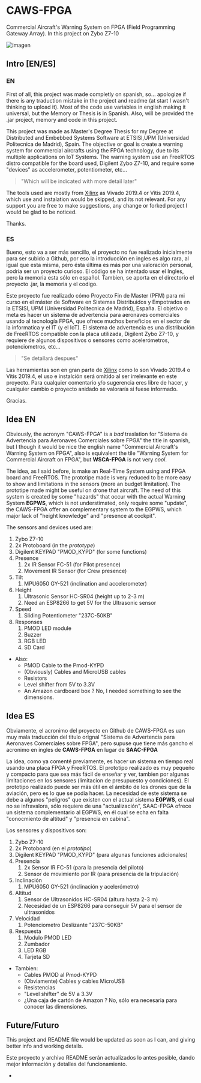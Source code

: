 # CAWS-FPGA
Commercial Aircraft's Warning System on FPGA (Field Programming Gateway Array). In this project on Zybo Z7-10

![imagen](https://user-images.githubusercontent.com/47353378/111675292-418b2800-881d-11eb-9ab2-35903576ac43.png)

## Intro [EN/ES]
### EN
First of all, this project was made completly on spanish, so... apologize if there is any traduction mistake in the project and readme (at start I wasn't thinking to upload it). Most of the code use variables in english making it universal, but the Memory or Thesis is in Spanish. Also, will be provided the .jar project, memory and code in this project.

This project was made as Master's Degree Thesis for my Degree at Distributed and Embebbed Systems Software at ETSISI,UPM (Universidad Politecnica de Madrid), Spain. The objective or goal is create a warning system for commercial aircrafts using the FPGA technology, due to its multiple applications on IoT Systems. The warning system use an FreeRTOS distro compatible for the board used, Digilent Zybo Z7-10, and require some "devices" as accelerometer, potentiometer, etc... 
> "Which will be indicated with more detail later"

The tools used are mostly from [Xilinx](https://www.xilinx.com/) as Vivado 2019.4 or Vitis 2019.4, which use and instalation would be skipped, and its not relevant. For any support you are free to make suggestions, any change or forked project I would be glad to be noticed.

Thanks.

### ES
Bueno, esto va a ser más sencillo, el proyecto no fue realizado inicialmente para ser subido a Github, por eso la introducción en ingles es algo rara, al igual que esta misma, pero ésta última es más por una valoración personal, podría ser un proyecto curioso. El código se ha intentado usar el Ingles, pero la memoria esta sólo en español. Tambien, se aporta en el directorio el proyecto .jar, la memoria y el codigo.

Este proyecto fue realizado cómo Proyecto Fin de Master (PFM) para mi curso en el máster de Software en Sistemas Distribuidos y Empotrados en la ETSISI, UPM (Universidad Politecnica de Madrid), España. El objetivo o meta es hacer un sistema de advertencia para aeronaves comerciales usando al tecnología FPGA, que ofrece muchos beneficios en el sector de la informatica y el IT (y el IoT). El sistema de advertencia es una distribución de FreeRTOS compatible con la placa utilizada, Digilent Zybo Z7-10, y requiere de algunos dispositivos o sensores como acelerómetros, potenciometros, etc...
> "Se detallará despues"

Las herramientas son en gran parte de [Xilinx](https://www.xilinx.com/) como lo son Vivado 2019.4 o Vitis 2019.4, el uso e instalción será omitido al ser irrelevante en este proyecto. Para cualquier comentario y/o sugerencia eres libre de hacer, y cualquier cambio o proyecto anidado se valoraría si fuese informado.

Gracias.

## Idea EN
Obviously, the acronym "CAWS-FPGA" is a *bad* traslation for "Sistema de Advertencia para Aeronaves Comerciales sobre FPGA" the title in spanish, but I though it would be nice the english name "Commercial Aircraft's Warning System on FPGA", also is equivalent the tile "Warning System for Commercial Aircraft on FPGA", but **WSCA-FPGA** is not very *cool*.

The idea, as I said before, is make an Real-Time System using and FPGA board and FreeRTOS. The prototipe made is very reduced to be more easy to show and limitations in the sensors (more an budget limitation). The prototipe made might be useful on drone that aircraft. 
The need of this system is created by some "hazards" that occur with the actual Warning System **EGPWS**, which is not understimated, only require some "update", the CAWS-FPGA offer an complementary system to the EGPWS, which major lack of "height knowledge" and "presence at cockpit". 

The sensors and devices used are:
1. Zybo Z7-10
2. 2x Protoboard (in the *prototype*)
3. Digilent KEYPAD "PMOD_KYPD" (for some functions)
4. Presence
    1. 2x IR Sensor FC-51 (for Pilot presence)
    2. Movement IR Sensor (for Crew presence)
5. Tilt
    1. MPU6050 GY-521 (inclination and accelerometer)
6. Height
    1. Ultrasonic Sensor HC-SR04 (height up to 2-3 m)
    2. Need an ESP8266 to get 5V for the Ultrasonic sensor
7. Speed
    1. Sliding Potentiometer "237C-50KB"
8. Responses
    1. PMOD LED module
    2. Buzzer
    3. RGB LED
    4. SD Card

* Also:
    * PMOD Cable to the Pmod-KYPD
    * (Obviously) Cables and MicroUSB cables
    * Resistors
    * Level shifter from 5V to 3.3V
    * An Amazon cardboard box ? No, I needed something to see the dimensions.

## Idea ES
Obviamente, el acronimo del proyecto en Github de CAWS-FPGA es uan muy  mala traducción del titulo orignal "Sistema de Advertencia para Aeronaves Comerciales sobre FPGA", pero supuse que tiene más gancho el acronimo en ingles de **CAWS-FPGA** en lugar de **SAAC-FPGA**

La idea, como ya comenté previamente, es hacer un sistema en tiempo real usando una placa FPGA y FreeRTOS. El prototipo realizado es muy pequeño y compacto para que sea más fácil de enseñar y ver, tambien por algunas limitaciones en los sensores (limitacion de presupuesto y condiciones). El prototipo realizado puede ser más útil en el ámbito de los drones que de la aviación, pero es lo que se podía hacer.
La necesidad de este sistema se debe a algunos "peligros" que existen con el actual sistema **EGPWS**, el cual no se infravalora, sólo requiere de una "actualización", SAAC-FPGA ofrece un sistema complementario al EGPWS, en él cual se echa en falta "conocmiento de altitud" y "presencia en cabina".

Los sensores y dispositivos son:
1. Zybo Z7-10
2. 2x Protoboard (en el *prototipo*)
3. Digilent KEYPAD "PMOD_KYPD" (para algunas funciones adicionales)
4. Presencia
    1. 2x Sensor IR FC-51 (para la presencia del piloto)
    2. Sensor de movimiento por IR (para presencia de la tripulación)
5. Inclinación
    1. MPU6050 GY-521 (inclinación y acelerómetro)
6. Altitud
    1. Sensor de Ultrasonidos HC-SR04 (altura hasta 2-3 m)
    2. Necesidad de un ESP8266 para conseguir 5V para el sensor de ultrasonidos
7. Velocidad
    1. Potenciometro Deslizante "237C-50KB"
8. Respuesta
    1. Modulo PMOD LED
    2. Zumbador
    3. LED RGB
    4. Tarjeta SD

* Tambien:
    * Cables PMOD al Pmod-KYPD
    * (Obviamente) Cables y cables MicroUSB
    * Resistencias
    * "Level shifter" de 5V a 3.3V
    * ¿Una caja de cartón de Amazon ? No, sólo era necesaria para conocer las dimensiones.

## Future/Futuro
This project and README file would be updated as soon as I can, and giving better info and working details.

Este proyecto y archivo README serán actualizados lo antes posible, dando mejor información y detalles del funcionamiento.

*
